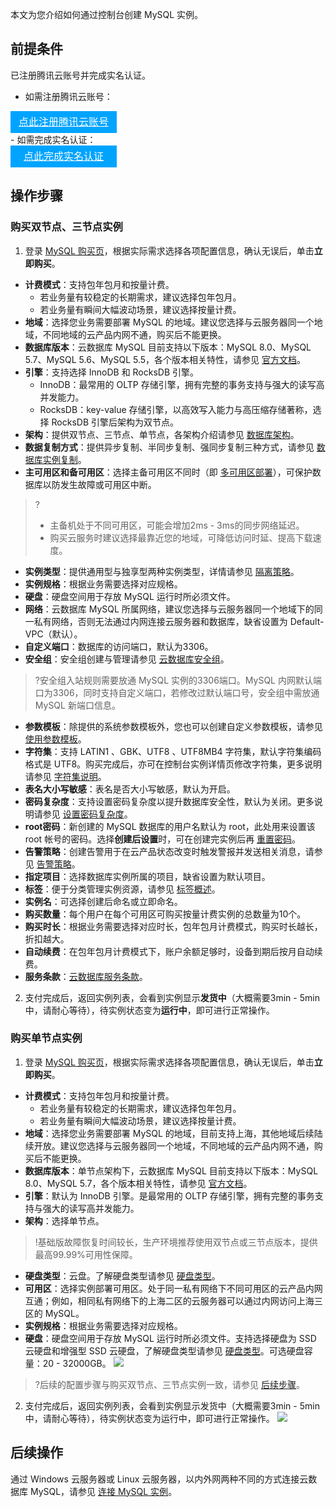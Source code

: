 
本文为您介绍如何通过控制台创建 MySQL 实例。

## 前提条件
已注册腾讯云账号并完成实名认证。
- 如需注册腾讯云账号：
<div style="background-color:#00A4FF; width: 170px; height: 35px; line-height:35px; text-align:center;"><a href="https://cloud.tencent.com/register?s_url=https%3A%2F%2Fcloud.tencent.com%2F" target="_blank"  style="color: white; font-size:16px;" hotrep="document.guide.3128.btn1">点此注册腾讯云账号</a></div>
- 如需完成实名认证：
<div style="background-color:#00A4FF; width: 170px; height: 35px; line-height:35px; text-align:center;"><a href="https://console.cloud.tencent.com/developer" target="_blank"  style="color: white; font-size:16px;"  hotrep="document.guide.3128.btn2">点此完成实名认证</a></div>

## 操作步骤
### 购买双节点、三节点实例
1. 登录 [MySQL 购买页](https://buy.cloud.tencent.com/cdb)，根据实际需求选择各项配置信息，确认无误后，单击**立即购买**。
 - **计费模式**：支持包年包月和按量计费。
    - 若业务量有较稳定的长期需求，建议选择包年包月。
    - 若业务量有瞬间大幅波动场景，建议选择按量计费。
 - **地域**：选择您业务需要部署 MySQL 的地域。建议您选择与云服务器同一个地域，不同地域的云产品内网不通，购买后不能更换。
 - **数据库版本**：云数据库 MySQL 目前支持以下版本：MySQL 8.0、MySQL 5.7、MySQL 5.6、MySQL 5.5，各个版本相关特性，请参见 [官方文档](https://dev.mysql.com/doc/refman/5.7/en/)。
 - **引擎**：支持选择 InnoDB 和 RocksDB 引擎。
    - InnoDB：最常用的 OLTP 存储引擎，拥有完整的事务支持与强大的读写高并发能力。
    - RocksDB：key-value 存储引擎，以高效写入能力与高压缩存储著称，选择 RocksDB 引擎后架构为双节点。
  - **架构**：提供双节点、三节点、单节点，各架构介绍请参见 [数据库架构](https://cloud.tencent.com/document/product/236/17136)。
  - **数据复制方式**：提供异步复制、半同步复制、强同步复制三种方式，请参见 [数据库实例复制](https://cloud.tencent.com/document/product/236/7913)。
 - **主可用区和备可用区**：选择主备可用区不同时（即 [多可用区部署](https://cloud.tencent.com/document/product/236/8459)），可保护数据库以防发生故障或可用区中断。
>?
>- 主备机处于不同可用区，可能会增加2ms - 3ms的同步网络延迟。
>- 购买云服务时建议选择最靠近您的地域，可降低访问时延、提高下载速度。
>
 - **实例类型**：提供通用型与独享型两种实例类型，详情请参见 [隔离策略](https://cloud.tencent.com/document/product/236/53253)。
 - **实例规格**：根据业务需要选择对应规格。
 - **硬盘**：硬盘空间用于存放 MySQL 运行时所必须文件。
 - **网络**：云数据库 MySQL 所属网络，建议您选择与云服务器同一个地域下的同一私有网络，否则无法通过内网连接云服务器和数据库，缺省设置为 Default-VPC（默认）。
 - **自定义端口**：数据库的访问端口，默认为3306。
 - **安全组**：安全组创建与管理请参见 [云数据库安全组](https://cloud.tencent.com/document/product/236/9537)。
>?安全组入站规则需要放通 MySQL 实例的3306端口。MySQL 内网默认端口为3306，同时支持自定义端口，若修改过默认端口号，安全组中需放通 MySQL 新端口信息。
 - **参数模板**：除提供的系统参数模板外，您也可以创建自定义参数模板，请参见 [使用参数模板](https://cloud.tencent.com/document/product/236/30304)。
  - **字符集**：支持 LATIN1 、GBK、UTF8 、UTF8MB4 字符集，默认字符集编码格式是 UTF8。购买完成后，亦可在控制台实例详情页修改字符集，更多说明请参见 [字符集说明](https://cloud.tencent.com/document/product/236/7259#.E5.AD.97.E7.AC.A6.E9.9B.86.E8.AF.B4.E6.98.8E)。
 - **表名大小写敏感**：表名是否大小写敏感，默认为开启。
 - **密码复杂度**：支持设置密码复杂度以提升数据库安全性，默认为关闭。更多说明请参见 [设置密码复杂度](https://cloud.tencent.com/document/product/236/77620)。
 - **root密码**：新创建的 MySQL 数据库的用户名默认为 root，此处用来设置该 root 帐号的密码。选择**创建后设置**时，可在创建完实例后再 [重置密码](https://cloud.tencent.com/document/product/236/10305)。
 - **告警策略**：创建告警用于在云产品状态改变时触发警报并发送相关消息，请参见 [告警策略](https://cloud.tencent.com/document/product/236/8457)。
 - **指定项目**：选择数据库实例所属的项目，缺省设置为默认项目。
 - **标签**：便于分类管理实例资源，请参见 [标签概述](https://cloud.tencent.com/document/product/236/30971)。
 - **实例名**：可选择创建后命名或立即命名。
 - **购买数量**：每个用户在每个可用区可购买按量计费实例的总数量为10个。
 - **购买时长**：根据业务需要选择对应时长，包年包月计费模式，购买时长越长，折扣越大。
 - **自动续费**：在包年包月计费模式下，账户余额足够时，设备到期后按月自动续费。
 - **服务条款**：[云数据库服务条款](https://cloud.tencent.com/document/product/236/39102)。
2. 支付完成后，返回实例列表，会看到实例显示**发货中**（大概需要3min - 5min中，请耐心等待），待实例状态变为**运行中**，即可进行正常操作。

### 购买单节点实例
1. 登录 [MySQL 购买页](https://buy.cloud.tencent.com/cdb)，根据实际需求选择各项配置信息，确认无误后，单击**立即购买**。
 - **计费模式**：支持包年包月和按量计费。
    - 若业务量有较稳定的长期需求，建议选择包年包月。
    - 若业务量有瞬间大幅波动场景，建议选择按量计费。
 - **地域**：选择您业务需要部署 MySQL 的地域，目前支持上海，其他地域后续陆续开放。建议您选择与云服务器同一个地域，不同地域的云产品内网不通，购买后不能更换。
 - **数据库版本**：单节点架构下，云数据库 MySQL 目前支持以下版本：MySQL 8.0、MySQL 5.7，各个版本相关特性，请参见 [官方文档](https://dev.mysql.com/doc/refman/5.7/en/)。
 - **引擎**：默认为 InnoDB 引擎。是最常用的 OLTP 存储引擎，拥有完整的事务支持与强大的读写高并发能力。
 - **架构**：选择单节点。
 >!基础版故障恢复时间较长，生产环境推荐使用双节点或三节点版本，提供最高99.99%可用性保障。
 - **硬盘类型**：云盘。了解硬盘类型请参见 [硬盘类型](https://cloud.tencent.com/document/product/362/2353)。
 - **可用区**：选择实例部署可用区。处于同一私有网络下不同可用区的云产品内网互通；例如，相同私有网络下的上海二区的云服务器可以通过内网访问上海三区的 MySQL。
 - **实例规格**：根据业务需要选择对应规格。
 - **硬盘**：硬盘空间用于存放 MySQL 运行时所必须文件。支持选择硬盘为 SSD 云硬盘和增强型 SSD 云硬盘，了解硬盘类型请参见 [硬盘类型](https://cloud.tencent.com/document/product/362/2353)。可选硬盘容量：20 - 32000GB。
 ![](https://qcloudimg.tencent-cloud.cn/raw/5cb60f2880dc3a2ae9f5d3692e53098a.png)
>?后续的配置步骤与购买双节点、三节点实例一致，请参见 [后续步骤](https://cloud.tencent.com/document/product/236/5160#HXBZ)。

2. 支付完成后，返回实例列表，会看到实例显示发货中（大概需要3min - 5min中，请耐心等待），待实例状态变为运行中，即可进行正常操作。
![](https://qcloudimg.tencent-cloud.cn/raw/35e6e0a371d82923a09aa731826c243b.png)

## 后续操作
通过 Windows 云服务器或 Linux 云服务器，以内外网两种不同的方式连接云数据库 MySQL，请参见 [连接 MySQL 实例](https://cloud.tencent.com/document/product/236/3130)。
